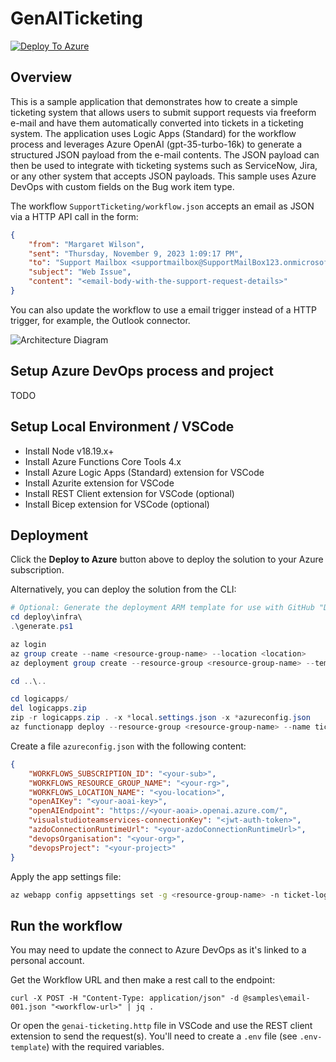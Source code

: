 # GenAITicketing
[![Deploy To Azure](https://aka.ms/deploytoazurebutton)](https://portal.azure.com/#create/Microsoft.Template/uri/https%3A%2F%2Fraw.githubusercontent.com%2Fclarenceb%2FGenAITicketing%2Fapitoazdo%2Fdeploy%2Fdeploy.generated.json)

## Overview

This is a sample application that demonstrates how to create a simple ticketing system that allows users to submit support requests via freeform e-mail and have them automatically converted into tickets in a ticketing system. The application uses Logic Apps (Standard) for the workflow process and leverages Azure OpenAI (gpt-35-turbo-16k) to generate a structured JSON payload from the e-mail contents.  The JSON payload can then be used to integrate with ticketing systems such as ServiceNow, Jira, or any other system that accepts JSON payloads.  This sample uses Azure DevOps with custom fields on the Bug work item type.

The workflow `SupportTicketing/workflow.json` accepts an email as JSON via a HTTP API call in the form:

```json
{
    "from": "Margaret Wilson",
    "sent": "Thursday, November 9, 2023 1:09:17 PM",
    "to": "Support Mailbox <supportmailbox@SupportMailBox123.onmicrosoft.com>",
    "subject": "Web Issue",
    "content": "<email-body-with-the-support-request-details>"
}
```

You can also update the workflow to use a email trigger instead of a HTTP trigger, for example, the Outlook connector.

![Architecture Diagram](media/diagram.png)

## Setup Azure DevOps process and project

TODO

## Setup Local Environment / VSCode

* Install Node v18.19.x+
* Install Azure Functions Core Tools 4.x
* Install Azure Logic Apps (Standard) extension for VSCode
* Install Azurite extension for VSCode
* Install REST Client extension for VSCode (optional)
* Install Bicep extension for VSCode (optional)

## Deployment

Click the **Deploy to Azure** button above to deploy the solution to your Azure subscription.

Alternatively, you can deploy the solution from the CLI:

```ps1
# Optional: Generate the deployment ARM template for use with GitHub "Deploy to Azure" button
cd deploy\infra\
.\generate.ps1

az login
az group create --name <resource-group-name> --location <location>
az deployment group create --resource-group <resource-group-name> --template-file .\deploy.bicep

cd ..\..

cd logicapps/
del logicapps.zip
zip -r logicapps.zip . -x *local.settings.json -x *azureconfig.json
az functionapp deploy --resource-group <resource-group-name> --name ticket-logicappstd --src-path logicapps.zip --type zip
```

Create a file `azureconfig.json` with the following content:

```json
{
    "WORKFLOWS_SUBSCRIPTION_ID": "<your-sub>",
    "WORKFLOWS_RESOURCE_GROUP_NAME": "<your-rg>",
    "WORKFLOWS_LOCATION_NAME": "<you-location>",
    "openAIKey": "<your-aoai-key>",
    "openAIEndpoint": "https://<your-aoai>.openai.azure.com/",
    "visualstudioteamservices-connectionKey": "<jwt-auth-token>",
    "azdoConnectionRuntimeUrl": "<your-azdoConnectionRuntimeUrl>",
    "devopsOrganisation": "<your-org>",
    "devopsProject": "<your-project>"
}
```

Apply the app settings file:

```sh
az webapp config appsettings set -g <resource-group-name> -n ticket-logicappstd --settings @azureconfig.json
```

## Run the workflow

You may need to update the connect to Azure DevOps as it's linked to a personal account.

Get the Workflow URL and then make a rest call to the endpoint:

```pwsh
curl -X POST -H "Content-Type: application/json" -d @samples\email-001.json "<workflow-url>" | jq .
```

Or open the `genai-ticketing.http` file in VSCode and use the REST client extension to send the request(s).
You'll need to create a `.env` file (see `.env-template`) with the required variables.

